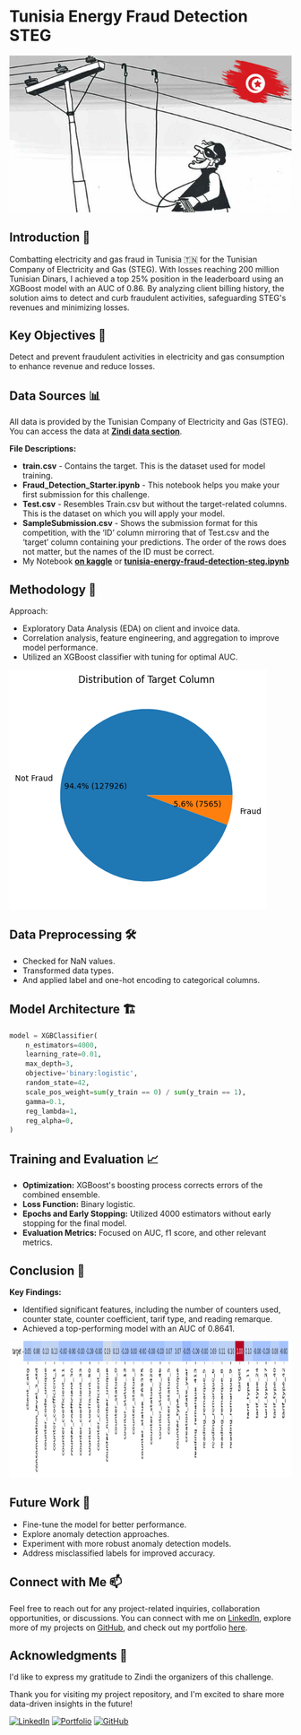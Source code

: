 # Tunisia Energy Fraud Detection STEG

![Project Image](https://github.com/AmirFARES/Tunisia_Energy_Fraud_Detection_STEG/blob/main/img/prjctLogo.jpg)

## Introduction 🌟

Combatting electricity and gas fraud in Tunisia 🇹🇳 for the Tunisian Company of Electricity and Gas (STEG). With losses reaching 200 million Tunisian Dinars, I achieved a top 25% position in the leaderboard using an XGBoost model with an AUC of 0.86. By analyzing client billing history, the solution aims to detect and curb fraudulent activities, safeguarding STEG's revenues and minimizing losses.

## Key Objectives 🎯

Detect and prevent fraudulent activities in electricity and gas consumption to enhance revenue and reduce losses.

## Data Sources 📊

All data is provided by the Tunisian Company of Electricity and Gas (STEG). You can access the data at [**Zindi data section**](https://zindi.africa/competitions/fraud-detection-in-electricity-and-gas-consumption-challenge/data).

**File Descriptions:**
- **train.csv** - Contains the target. This is the dataset used for model training.
- **Fraud_Detection_Starter.ipynb** - This notebook helps you make your first submission for this challenge.
- **Test.csv** - Resembles Train.csv but without the target-related columns. This is the dataset on which you will apply your model.
- **SampleSubmission.csv** - Shows the submission format for this competition, with the ‘ID’ column mirroring that of Test.csv and the ‘target’ column containing your predictions. The order of the rows does not matter, but the names of the ID must be correct.
- My Notebook [**on kaggle**](https://www.kaggle.com/code/amirfares/tunisia-energy-fraud-detection-steg) or [**tunisia-energy-fraud-detection-steg.ipynb**](https://github.com/AmirFARES/Tunisia_Energy_Fraud_Detection_STEG/blob/main/tunisia-energy-fraud-detection-steg.ipynb)


## Methodology 🚀

Approach:

- Exploratory Data Analysis (EDA) on client and invoice data.
- Correlation analysis, feature engineering, and aggregation to improve model performance.
- Utilized an XGBoost classifier with tuning for optimal AUC.
<img src="https://github.com/AmirFARES/Tunisia_Energy_Fraud_Detection_STEG/blob/main/img/TargetDist.png" alt="Line Chart" width="460" height="427">

## Data Preprocessing 🛠️

- Checked for NaN values.
- Transformed data types.
- And applied label and one-hot encoding to categorical columns.


## Model Architecture 🏗️

```python
model = XGBClassifier(
    n_estimators=4000,
    learning_rate=0.01,
    max_depth=3,
    objective='binary:logistic',
    random_state=42,
    scale_pos_weight=sum(y_train == 0) / sum(y_train == 1),
    gamma=0.1,
    reg_lambda=1,
    reg_alpha=0,
)
```

## Training and Evaluation 📈

- **Optimization:** XGBoost's boosting process corrects errors of the combined ensemble.
- **Loss Function:** Binary logistic.
- **Epochs and Early Stopping:** Utilized 4000 estimators without early stopping for the final model.
- **Evaluation Metrics:** Focused on AUC, f1 score, and other relevant metrics.

## Conclusion 🎯

**Key Findings:**
- Identified significant features, including the number of counters used, counter state, counter coefficient, tarif type, and reading remarque.
- Achieved a top-performing model with an AUC of 0.8641.
<img src="https://github.com/AmirFARES/Tunisia_Energy_Fraud_Detection_STEG/blob/main/img/Top30corr.png" alt="Line Chart" width="1322" height="244">

## Future Work 🚧

- Fine-tune the model for better performance.
- Explore anomaly detection approaches.
- Experiment with more robust anomaly detection models.
- Address misclassified labels for improved accuracy.


## Connect with Me 📫

Feel free to reach out for any project-related inquiries, collaboration opportunities, or discussions. You can connect with me on [LinkedIn](https://www.linkedin.com/in/amir-f), explore more of my projects on [GitHub](https://github.com/AmirFARES), and check out my portfolio [here](https://amirfares.github.io/).

## Acknowledgments 🙏

I'd like to express my gratitude to Zindi the organizers of this challenge.

Thank you for visiting my project repository, and I'm excited to share more data-driven insights in the future!

[![LinkedIn](https://img.shields.io/badge/LinkedIn-Connect-blue)](https://www.linkedin.com/in/amir-f)
[![Portfolio](https://img.shields.io/badge/Portfolio-Visit-orange)](https://amirfares.github.io/)
[![GitHub](https://img.shields.io/badge/GitHub-Follow-green)](https://github.com/AmirFARES)
